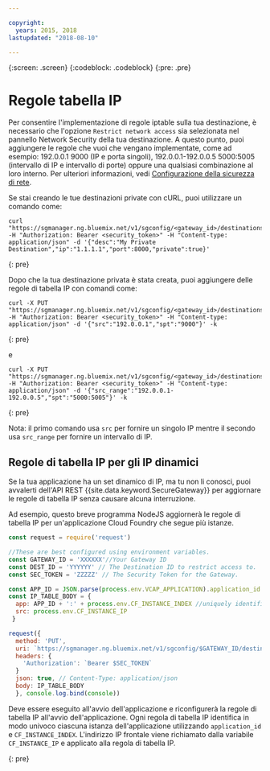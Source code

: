 ```yaml
---

copyright:
  years: 2015, 2018
lastupdated: "2018-08-10"

---
```

{:screen: .screen}
{:codeblock: .codeblock}
{:pre: .pre}

# Regole tabella IP

Per consentire l'implementazione di regole iptable sulla tua destinazione, è necessario che l'opzione `Restrict network access` sia selezionata nel pannello Network Security della tua destinazione. A questo punto, puoi aggiungere le regole che vuoi che vengano implementate, come ad esempio: 192.0.0.1 9000 (IP e porta singoli),  192.0.0.1-192.0.0.5 5000:5005 (intervallo di IP e intervallo di porte) oppure una qualsiasi combinazione al loro interno. Per ulteriori informazioni, vedi [Configurazione della sicurezza di rete](/docs/services/SecureGateway/securegateway_destination.html#configuring-network-security).

Se stai creando le tue destinazioni private con cURL, puoi utilizzare un comando come:

```
curl "https://sgmanager.ng.bluemix.net/v1/sgconfig/<gateway_id>/destinations" -H "Authorization: Bearer <security_token>" -H "Content-type: application/json" -d '{"desc":"My Private Destination","ip":"1.1.1.1","port":8000,"private":true}'
```
{: pre}

Dopo che la tua destinazione privata è stata creata, puoi aggiungere delle regole di tabella IP con comandi come:

```
curl -X PUT "https://sgmanager.ng.bluemix.net/v1/sgconfig/<gateway_id>/destinations/<destination_id>/ipTableRule" -H "Authorization: Bearer <security_token>" -H "Content-type: application/json" -d '{"src":"192.0.0.1","spt":"9000"}' -k
```
{: pre}

e

```
curl -X PUT "https://sgmanager.ng.bluemix.net/v1/sgconfig/<gateway_id>/destinations/<destination_id>/ipTableRule" -H "Authorization: Bearer <security_token>" -H "Content-type: application/json" -d '{"src_range":"192.0.0.1-192.0.0.5","spt":"5000:5005"}' -k
```
{: pre}

Nota: il primo comando usa `src` per fornire un singolo IP mentre il secondo usa `src_range` per fornire un intervallo di IP.

## Regole di tabella IP per gli IP dinamici

Se la tua applicazione ha un set dinamico di IP, ma tu non li conosci, puoi avvalerti dell'API REST {{site.data.keyword.SecureGateway}} per aggiornare le regole di tabella IP senza causare alcuna interruzione.

Ad esempio, questo breve programma NodeJS aggiornerà le regole di tabella IP per un'applicazione Cloud Foundry che segue più istanze.

```javascript
const request = require('request')

//These are best configured using environment variables.
const GATEWAY_ID = 'XXXXXX'//Your Gateway ID
const DEST_ID = 'YYYYYY' // The Destination ID to restrict access to.
const SEC_TOKEN = 'ZZZZZ' // The Security Token for the Gateway.

const APP_ID = JSON.parse(process.env.VCAP_APPLICATION).application_id
const IP_TABLE_BODY = {
  app: APP_ID + ':' + process.env.CF_INSTANCE_INDEX //uniquely identifies the app and instance for ip table rule.
  src: process.env.CF_INSTANCE_IP
 }

request({
  method: 'PUT',
  uri: `https://sgmanager.ng.bluemix.net/v1/sgconfig/$GATEWAY_ID/destinations/$DEST_ID/ipTableRule`
  headers: {
    'Authorization': `Bearer $SEC_TOKEN`
  }
  json: true, // Content-Type: application/json
  body: IP_TABLE_BODY
  }, console.log.bind(console))
```

Deve essere eseguito all'avvio dell'applicazione e riconfigurerà la regole di tabella IP all'avvio dell'applicazione. Ogni regola di tabella IP identifica in modo univoco ciascuna istanza dell'applicazione utilizzando `application_id` e `CF_INSTANCE_INDEX`. L'indirizzo IP frontale viene richiamato dalla variabile `CF_INSTANCE_IP` e applicato alla regola di tabella IP.


{: pre}
